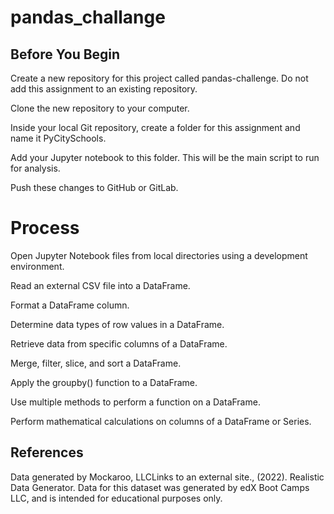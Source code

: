 # pandas_challange

## Before You Begin

Create a new repository for this project called pandas-challenge. Do not add this assignment to an existing repository.

Clone the new repository to your computer.

Inside your local Git repository, create a folder for this assignment and name it PyCitySchools.

Add your Jupyter notebook to this folder. This will be the main script to run for analysis.

Push these changes to GitHub or GitLab.

# Process

Open Jupyter Notebook files from local directories using a development environment.

Read an external CSV file into a DataFrame.

Format a DataFrame column.

Determine data types of row values in a DataFrame.

Retrieve data from specific columns of a DataFrame.

Merge, filter, slice, and sort a DataFrame.

Apply the groupby() function to a DataFrame.

Use multiple methods to perform a function on a DataFrame.

Perform mathematical calculations on columns of a DataFrame or Series.





## References

Data generated by Mockaroo, LLCLinks to an external site., (2022). Realistic Data Generator. Data for this dataset was generated by edX Boot Camps LLC, and is intended for educational purposes only.
